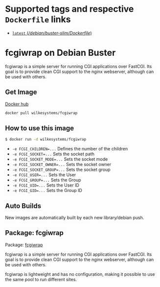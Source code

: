 # Supported tags and respective `Dockerfile` links

-	[`latest` (*/debian/buster-slim/Dockerfile*)](https://github.com/wilkesystems/docker-fcgwrap/blob/master/debian/buster-slim/Dockerfile)

# fcgiwrap on Debian Buster
fcgiwrap is a simple server for running CGI applications over FastCGI. Its goal 
is to provide clean CGI support to the nginx webserver, although can be used with others.

## Get Image
[Docker hub](https://hub.docker.com/r/wilkesystems/fcgiwrap)

```bash
docker pull wilkesystems/fcgiwrap
```

## How to use this image

```bash
$ docker run -d wilkesystems/fcgiwrap
```

- `-e FCGI_CHILDREN=...` Defines the number of the children
- `-e FCGI_SOCKET=...` Sets the socket path
- `-e FCGI_SOCKET_MODE=...` Sets the socket mode
- `-e FCGI_SOCKET_OWNER=...` Sets the socket owner
- `-e FCGI_SOCKET_GROUP=...` Sets the socket group
- `-e FCGI_USER=...` Sets the User
- `-e FCGI_GROUP=...` Sets the Group
- `-e FCGI_UID=...` Sets the User ID
- `-e FCGI_GID=...` Sets the Group ID

## Auto Builds
New images are automatically built by each new library/debian push.

## Package: fcgiwrap
Package: [fcgiwrap](https://packages.debian.org/buster/fcgiwrap)

fcgiwrap is a simple server for running CGI applications over FastCGI. Its goal is to provide clean CGI support to the nginx webserver, although can be used with others.

fcgiwrap is lightweight and has no configuration, making it possible to use the same pool to run different sites.
